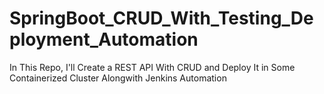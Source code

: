 # SpringBoot_CRUD_With_Testing_Deployment_Automation
In This Repo, I'll Create a REST API With CRUD and Deploy It in Some Containerized Cluster Alongwith Jenkins Automation
